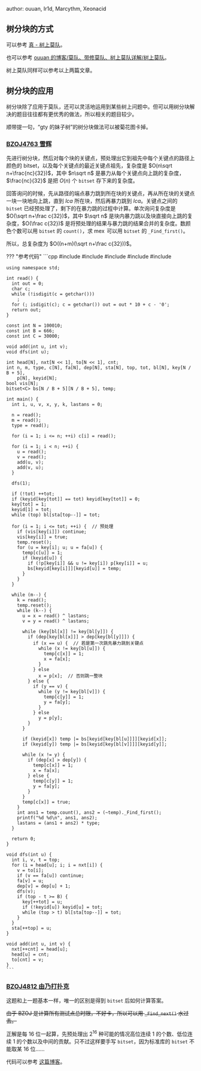 author: ouuan, Ir1d, Marcythm, Xeonacid

## 树分块的方式

可以参考 [真 - 树上莫队](../misc/mo-algo.md#_14)。

也可以参考 [ouuan 的博客/莫队、带修莫队、树上莫队详解/树上莫队](https://ouuan.github.io/莫队、带修莫队、树上莫队详解/#树上莫队)。

树上莫队同样可以参考以上两篇文章。

## 树分块的应用

树分块除了应用于莫队，还可以灵活地运用到某些树上问题中。但可以用树分块解决的题目往往都有更优秀的做法，所以相关的题目较少。

顺带提一句，“gty 的妹子树”的树分块做法可以被菊花图卡掉。

### [BZOJ4763 雪辉](https://www.luogu.com.cn/problem/P3603)

先进行树分块，然后对每个块的关键点，预处理出它到祖先中每个关键点的路径上颜色的 bitset，以及每个关键点的最近关键点祖先，复杂度是 $O(n\sqrt n+\frac{nc}{32})$，其中 $n\sqrt n$ 是暴力从每个关键点向上跳的复杂度，$\frac{nc}{32}$ 是把 $O(n)$ 个 `bitset` 存下来的复杂度。

回答询问的时候，先从路径的端点暴力跳到所在块的关键点，再从所在块的关键点一块一块地向上跳，直到 $lca$ 所在块，然后再暴力跳到 $lca$。关键点之间的 `bitset` 已经预处理了，剩下的在暴力跳的过程中计算。单次询问复杂度是 $O(\sqrt n+\frac c{32})$，其中 $\sqrt n$ 是块内暴力跳以及块直接向上跳的复杂度，$O(\frac c{32})$ 是将预处理的结果与暴力跳的结果合并的复杂度。数颜色个数可以用 `bitset` 的 `count()`，求 $\operatorname{mex}$ 可以用 `bitset` 的 `_Find_first()`。

所以，总复杂度为 $O((n+m)(\sqrt n+\frac c{32}))$。

??? "参考代码"
    ```cpp
    #include <algorithm>
    #include <bitset>
    #include <cctype>
    #include <cstdio>
    #include <iostream>
    
    using namespace std;
    
    int read() {
      int out = 0;
      char c;
      while (!isdigit(c = getchar()))
        ;
      for (; isdigit(c); c = getchar()) out = out * 10 + c - '0';
      return out;
    }
    
    const int N = 100010;
    const int B = 666;
    const int C = 30000;
    
    void add(int u, int v);
    void dfs(int u);
    
    int head[N], nxt[N << 1], to[N << 1], cnt;
    int n, m, type, c[N], fa[N], dep[N], sta[N], top, tot, bl[N], key[N / B + 5],
        p[N], keyid[N];
    bool vis[N];
    bitset<C> bs[N / B + 5][N / B + 5], temp;
    
    int main() {
      int i, u, v, x, y, k, lastans = 0;
    
      n = read();
      m = read();
      type = read();
    
      for (i = 1; i <= n; ++i) c[i] = read();
    
      for (i = 1; i < n; ++i) {
        u = read();
        v = read();
        add(u, v);
        add(v, u);
      }
    
      dfs(1);
    
      if (!tot) ++tot;
      if (keyid[key[tot]] == tot) keyid[key[tot]] = 0;
      key[tot] = 1;
      keyid[1] = tot;
      while (top) bl[sta[top--]] = tot;
    
      for (i = 1; i <= tot; ++i) {  // 预处理
        if (vis[key[i]]) continue;
        vis[key[i]] = true;
        temp.reset();
        for (u = key[i]; u; u = fa[u]) {
          temp[c[u]] = 1;
          if (keyid[u]) {
            if (!p[key[i]] && u != key[i]) p[key[i]] = u;
            bs[keyid[key[i]]][keyid[u]] = temp;
          }
        }
      }
    
      while (m--) {
        k = read();
        temp.reset();
        while (k--) {
          u = x = read() ^ lastans;
          v = y = read() ^ lastans;
    
          while (key[bl[x]] != key[bl[y]]) {
            if (dep[key[bl[x]]] > dep[key[bl[y]]]) {
              if (x == u) {  // 若是第一次跳先暴力跳到关键点
                while (x != key[bl[u]]) {
                  temp[c[x]] = 1;
                  x = fa[x];
                }
              } else
                x = p[x];  // 否则跳一整块
            } else {
              if (y == v) {
                while (y != key[bl[v]]) {
                  temp[c[y]] = 1;
                  y = fa[y];
                }
              } else
                y = p[y];
            }
          }
    
          if (keyid[x]) temp |= bs[keyid[key[bl[u]]]][keyid[x]];
          if (keyid[y]) temp |= bs[keyid[key[bl[v]]]][keyid[y]];
    
          while (x != y) {
            if (dep[x] > dep[y]) {
              temp[c[x]] = 1;
              x = fa[x];
            } else {
              temp[c[y]] = 1;
              y = fa[y];
            }
          }
          temp[c[x]] = true;
        }
        int ans1 = temp.count(), ans2 = (~temp)._Find_first();
        printf("%d %d\n", ans1, ans2);
        lastans = (ans1 + ans2) * type;
      }
    
      return 0;
    }
    
    void dfs(int u) {
      int i, v, t = top;
      for (i = head[u]; i; i = nxt[i]) {
        v = to[i];
        if (v == fa[u]) continue;
        fa[v] = u;
        dep[v] = dep[u] + 1;
        dfs(v);
        if (top - t >= B) {
          key[++tot] = u;
          if (!keyid[u]) keyid[u] = tot;
          while (top > t) bl[sta[top--]] = tot;
        }
      }
      sta[++top] = u;
    }
    
    void add(int u, int v) {
      nxt[++cnt] = head[u];
      head[u] = cnt;
      to[cnt] = v;
    }
    ```

### [BZOJ4812 由乃打扑克](https://www.luogu.com.cn/problem/P5356)

这题和上一题基本一样，唯一的区别是得到 `bitset` 后如何计算答案。

~~由于 BZOJ 是计算所有测试点总时限，不好卡，所以可以用 `_Find_next()` 水过去。~~

正解是每 $16$ 位一起算，先预处理出 $2^{16}$ 种可能的情况高位连续 $1$ 的个数、低位连续 $1$ 的个数以及中间的贡献。只不过这样要手写 `bitset`，因为标准库的 `bitset` 不能取某 $16$ 位……

代码可以参考 [这篇博客](https://www.cnblogs.com/FallDream/p/bzoj4763.html)。
